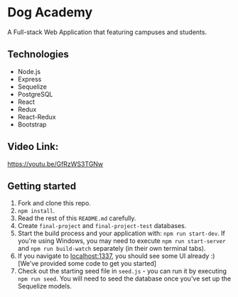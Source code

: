 # Dog Academy

A Full-stack Web Application that featuring campuses and students.

## Technologies
- Node.js
- Express
- Sequelize
- PostgreSQL
- React
- Redux
- React-Redux
- Bootstrap

## Video Link: 
https://youtu.be/GfRzWS3TGNw

## Getting started

1. Fork and clone this repo.
2. `npm install`.
3. Read the rest of this `README.md` carefully. 
4. Create `final-project` and `final-project-test` databases.
5. Start the build process and your application with: `npm run start-dev`. If you're using Windows, you may need to execute `npm run start-server` and `npm run build-watch` separately (in their own terminal tabs).
6. If you navigate to [localhost:1337](http://localhost:1337), you should see some UI already :) [We've provided some code to get you started]
7. Check out the starting seed file in `seed.js` - you can run it by executing `npm run seed`. You will need to seed the database once you've set up the Sequelize models.




